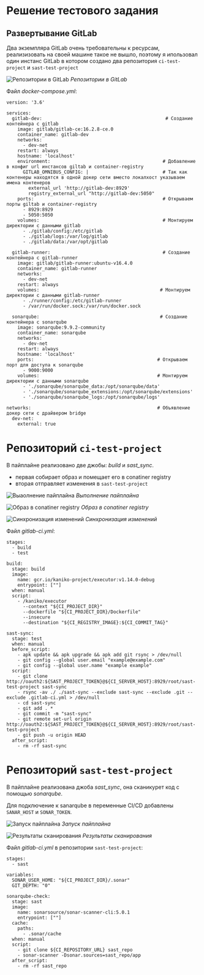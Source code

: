 # Решение тестового задания 

## Развертывание GitLab

Два экземпляра GitLab очень требовательны к ресурсам, реализизовать на своей машине такое не вышло, поэтому я ипользовал один инстанс GitLab в котором создано два репозитория ``ci-test-project`` и ``sast-test-project``

![Репозитории в GitLab](/images/1.png)
_Репозитории в GitLab_

Файл _docker-compose.yml_:
```
version: '3.6'  

services:                                                    
  gitlab-dev:                                             # Создание контейнера с gitlab
    image: gitlab/gitlab-ce:16.2.8-ce.0 
    container_name: gitlab-dev
    networks:
      - dev-net
    restart: always                        
    hostname: 'localhost'         
    environment:                                         # Добавление в конфиг url инстансов giltab и container-registry
      GITLAB_OMNIBUS_CONFIG: |                           # Так как контенеры находятся в одной докер сети вместо локалхост указываем имена контенеров
        external_url 'http://gitlab-dev:8929'                   
        registry_external_url "http://gitlab-dev:5050"
    ports:                                               # Открываем порты giltab и container-registry
      - 8929:8929 
      - 5050:5050 
    volumes:                                             # Монтируем директории с данными gitlab
      - ./gitlab/config:/etc/gitlab   
      - ./gitlab/logs:/var/log/gitlab 
      - ./gitlab/data:/var/opt/gitlab   

  gitlab-runner:                                         # Создание контейнера с gitlab-runner
    image: gitlab/gitlab-runner:ubuntu-v16.4.0
    container_name: gitlab-runner    
    networks:
      - dev-net
    restart: always                            
    volumes:                                            # Монтируем директории с данными gitlab-runner
      - ./runner/config:/etc/gitlab-runner 
      - /var/run/docker.sock:/var/run/docker.sock 

  sonarqube:                                            # Создание контейнера c sonarqube
    image: sonarqube:9.9.2-community
    container_name: sonarqube
    networks:
      - dev-net
    restart: always                    
    hostname: 'localhost'    
    ports:                                             # Открываем порт для доступа к sonarqube
      - 9000:9000         
    volumes:                                           # Монтируем директории с данными sonarqube
      - './sonarqube/sonarqube_data:/opt/sonarqube/data'             
      - './sonarqube/sonarqube_extensions:/opt/sonarqube/extensions'  
      - './sonarqube/sonarqube_logs:/opt/sonarqube/logs'         

networks:                                              # Объявление докер сети с драйвером bridge 
  dev-net:
    external: true
```
# Репозиторий `ci-test-project`

В пайплайне реализовано две джобы: _build_ и _sast_sync_.

- первая собирает образ и помещает его в conatiner registry
- вторая отправляет изменения в `sast-test-project`

![Выаолнение пайплайна](/images/2.png)
_Выполнение пайплайна_

![Образ в conatiner registry](/images/3.png)
_Образ в conatiner registry_

![Синхронизация изменений](/images/4.png)
_Синхронизация изменений_

Файл _gitlab-ci.yml_:
```
stages:   
  - build  
  - test

build:        
  stage: build  
  image:       
    name: gcr.io/kaniko-project/executor:v1.14.0-debug 
    entrypoint: [""]  
  when: manual
  script:           
    - /kaniko/executor
      --context "${CI_PROJECT_DIR}"
      --dockerfile "${CI_PROJECT_DIR}/Dockerfile"
      --insecure
      --destination "${CI_REGISTRY_IMAGE}:${CI_COMMIT_TAG}"
  
sast-sync:
  stage: test
  when: manual
  before_script:
    - apk update && apk upgrade && apk add git rsync > /dev/null 
    - git config --global user.email "example@example.com"
    - git config --global user.name "example example"
  script:
    - git clone http://oauth2:${SAST_PROJECT_TOKEN}@${CI_SERVER_HOST}:8929/root/sast-test-project sast-sync
    - rsync -av ./ ./sast-sync --exclude sast-sync --exclude .git --exclude .gitlab-ci.yml > /dev/null
    - cd sast-sync
    - git add . *
    - git commit -m "sast-sync"
    - git remote set-url origin http://oauth2:${SAST_PROJECT_TOKEN}@${CI_SERVER_HOST}:8929/root/sast-test-project
    - git push -u origin HEAD 
  after_script:
    - rm -rf sast-sync
```
# Репозиторий `sast-test-project`

В пайплайне реализована джоба _sast_sync_, она сканикурет код с помощью _sonarqube_.

Для подключение к sanarqube в переменные CI/CD добавлены `SANAR_HOST` и `SONAR_TOKEN`.

![Запуск пайплайна](/images/5.png)
_Запуск пайплайна_

![Результаты сканирования](/images/6.png)
_Результаты сканирования_

Файл _gitlab-ci.yml_ в репозитории `sast-test-project`:
```
stages:   
  - sast  

variables:  
  SONAR_USER_HOME: "${CI_PROJECT_DIR}/.sonar" 
  GIT_DEPTH: "0"                                  

sonarqube-check:  
  stage: sast    
  image:          
    name: sonarsource/sonar-scanner-cli:5.0.1   
    entrypoint: [""]                      
  cache:                  
    paths:             
      - .sonar/cache  
  when: manual     
  script:                 
    - git clone ${CI_REPOSITORY_URL} sast_repo      
    - sonar-scanner -Dsonar.sources=sast_repo/app  
  after_script:
    - rm -rf sast_repo

```